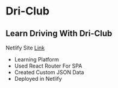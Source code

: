 # Dri-Club

## Learn Driving With Dri-Club

Netlify Site [Link](https://driclub-mrx-arafat.netlify.app/)

- Learning Platform
- Used React Router For SPA
- Created Custom JSON Data
- Deployed in Netlify
